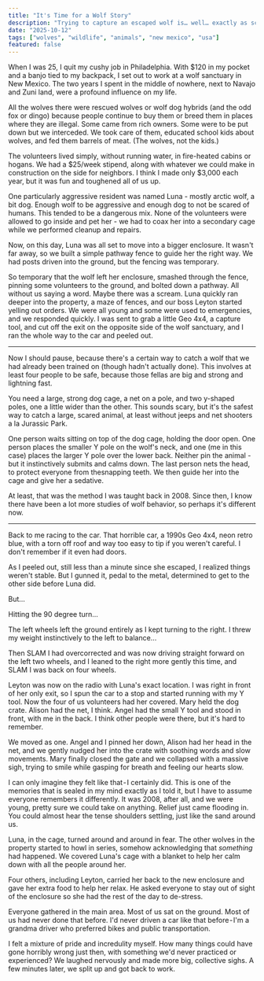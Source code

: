 ```yaml
---
title: "It's Time for a Wolf Story"
description: "Trying to capture an escaped wolf is… well… exactly as scary as it sounds.."
date: "2025-10-12"
tags: ["wolves", "wildlife", "animals", "new mexico", "usa"]
featured: false
---
```


When I was 25, I quit my cushy job in Philadelphia. With $120 in my pocket and a banjo tied to my backpack, I set out to work at a wolf sanctuary in New Mexico. The two years I spent in the middle of nowhere, next to Navajo and Zuni land, were a profound influence on my life.

All the wolves there were rescued wolves or wolf dog hybrids (and the odd fox or dingo) because people continue to buy them or breed them in places where they are illegal. Some came from rich owners. Some were to be put down but we interceded. We took care of them, educated school kids about wolves, and fed them barrels of meat. (The wolves, not the kids.)

The volunteers lived simply, without running water, in fire-heated cabins or hogans. We had a $25/week stipend, along with whatever we could make in construction on the side for neighbors. I think I made only $3,000 each year, but it was fun and toughened all of us up.

One particularly aggressive resident was named Luna - mostly arctic wolf, a bit dog. Enough wolf to be aggressive and enough dog to not be scared of humans. This tended to be a dangerous mix. None of the volunteers were allowed to go inside and pet her - we had to coax her into a secondary cage while we performed cleanup and repairs.

Now, on this day, Luna was all set to move into a bigger enclosure. It wasn't far away, so we built a simple pathway fence to guide her the right way. We had posts driven into the ground, but the fencing was temporary.

So temporary that the wolf left her enclosure, smashed through the fence, pinning some volunteers to the ground, and bolted down a pathway. All without us saying a word. Maybe there was a scream. Luna quickly ran deeper into the property, a maze of fences, and our boss Leyton started yelling out orders. We were all young and some were used to emergencies, and we responded quickly. I was sent to grab a little Geo 4x4, a capture tool, and cut off the exit on the opposite side of the wolf sanctuary, and I ran the whole way to the car and peeled out.

---

Now I should pause, because there's a certain way to catch a wolf that we had already been trained on (though hadn't actually done). This involves at least four people to be safe, because those fellas are big and strong and lightning fast.

You need a large, strong dog cage, a net on a pole, and two y-shaped poles, one a little wider than the other. This sounds scary, but it's the safest way to catch a large, scared animal, at least without jeeps and net shooters a la Jurassic Park.

One person waits sitting on top of the dog cage, holding the door open. One person places the smaller Y pole on the wolf's neck, and one (me in this case) places the larger Y pole over the lower back. Neither pin the animal - but it instinctively submits and calms down. The last person nets the head, to protect everyone from thesnapping teeth. We then guide her into the cage and give her a sedative.

At least, that was the method I was taught back in 2008. Since then, I know there have been a lot more studies of wolf behavior, so perhaps it's different now.

---

Back to me racing to the car. That horrible car, a 1990s Geo 4x4, neon retro blue, with a torn off roof and way too easy to tip if you weren't careful. I don't remember if it even had doors.

As I peeled out, still less than a minute since she escaped, I realized things weren't stable. But I gunned it, pedal to the metal, determined to get to the other side before Luna did.

But...

Hitting the 90 degree turn...

The left wheels left the ground entirely as I kept turning to the right. I threw my weight instinctively to the left to balance...

Then SLAM I had overcorrected and was now driving straight forward on the left two wheels, and I leaned to the right more gently this time, and SLAM I was back on four wheels.

Leyton was now on the radio with Luna's exact location. I was right in front of her only exit, so I spun the car to a stop and started running with my Y tool. Now the four of us volunteers had her covered. Mary held the dog crate. Alison had the net, I think. Angel had the small Y tool and stood in front, with me in the back. I think other people were there, but it's hard to remember.

We moved as one. Angel and I pinned her down, Alison had her head in the net, and we gently nudged her into the crate with soothing words and slow movements. Mary finally closed the gate and we collapsed with a massive sigh, trying to smile while gasping for breath and feeling our hearts slow.

I can only imagine they felt like that - I certainly did. This is one of the memories that is sealed in my mind exactly as I told it, but I have to assume everyone remembers it differently. It was 2008, after all, and we were young, pretty sure we could take on anything. Relief just came flooding in. You could almost hear the tense shoulders settling, just like the sand around us.

Luna, in the cage, turned around and around in fear. The other wolves in the property started to howl in series, somehow acknowledging that _something_ had happened. We covered Luna's cage with a blanket to help her calm down with all the people around her.

Four others, including Leyton, carried her back to the new enclosure and gave her extra food to help her relax. He asked everyone to stay out of sight of the enclosure so she had the rest of the day to de-stress.

Everyone gathered in the main area. Most of us sat on the ground. Most of us had never done that before. I'd never driven a car like that before - I'm a grandma driver who preferred bikes and public transportation.

I felt a mixture of pride and incredulity myself. How many things could have gone horribly wrong just then, with something we'd never practiced or experienced? We laughed nervously and made more big, collective sighs. A few minutes later, we split up and got back to work.
